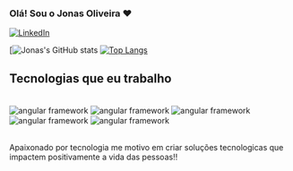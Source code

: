 

### Olá! Sou o Jonas Oliveira ❤️

[![LinkedIn](https://img.shields.io/badge/LinkedIn-0077B5?style=for-the-badge&logo=linkedin&logoColor=white)](https://www.linkedin.com/in/jonas-santos-de-oliveira-abb55b212/)

[![Jonas's GitHub stats](https://github-readme-stats.vercel.app/api?username=jonasoliveira-developer&show_icons=true&theme=highcontrast)
[![Top Langs](https://github-readme-stats.vercel.app/api/top-langs/?username=jonasoliveira-developer&layout=compact)](https://github.com/anuraghazra/github-readme-stats)

## Tecnologias que eu trabalho

<div style="display:inline_block"><br>
 <img align="center" alt="angular framework" src="https://img.shields.io/badge/Angular-DD0031?style=for-the-badge&logo=angular&logoColor=white" >
 <img align="center" alt="angular framework" src="https://img.shields.io/badge/TypeScript-007ACC?style=for-the-badge&logo=typescript&logoColor=white" >
 <img align="center" alt="angular framework" src="https://img.shields.io/badge/Java-ED8B00?style=for-the-badge&logo=openjdk&logoColor=white" >
 <img align="center" alt="angular framework" src="https://img.shields.io/badge/Spring-6DB33F?style=for-the-badge&logo=spring&logoColor=white" >
 <img align="center" alt="angular framework" src="https://img.shields.io/badge/MySQL-00000F?style=for-the-badge&logo=mysql&logoColor=white" >
</div><br>

Apaixonado por tecnologia me motivo em criar soluções tecnologicas que impactem positivamente a vida das pessoas!!



